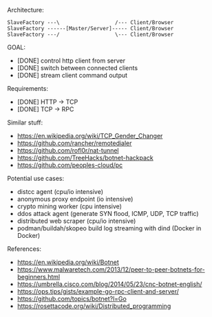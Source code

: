 Architecture:
```
SlaveFactory ---\                  /--- Client/Browser
SlaveFactory ------[Master/Server]----- Client/Browser
SlaveFactory ---/                  \--- Client/Browser
```

GOAL:
- [DONE] control http client from server 
- [DONE] switch between connected clients
- [DONE] stream client command output    

Requirements:
- [DONE] HTTP -> TCP                     
- [DONE] TCP  -> RPC

Similar stuff:
- https://en.wikipedia.org/wiki/TCP_Gender_Changer
- https://github.com/rancher/remotedialer
- https://github.com/rofl0r/nat-tunnel
- https://github.com/TreeHacks/botnet-hackpack
- https://github.com/peoples-cloud/pc

Potential use cases:
- distcc agent (cpu/io intensive)
- anonymous proxy endpoint (io intensive)
- crypto mining worker (cpu intensive)
- ddos attack agent (generate SYN flood, ICMP, UDP, TCP traffic)
- distributed web scraper (cpu/io intensive)
- podman/buildah/skopeo build log streaming with dind (Docker in Docker)

References:
- https://en.wikipedia.org/wiki/Botnet
- https://www.malwaretech.com/2013/12/peer-to-peer-botnets-for-beginners.html
- https://umbrella.cisco.com/blog/2014/05/23/cnc-botnet-english/
- https://ops.tips/gists/example-go-rpc-client-and-server/
- https://github.com/topics/botnet?l=Go
- https://rosettacode.org/wiki/Distributed_programming

